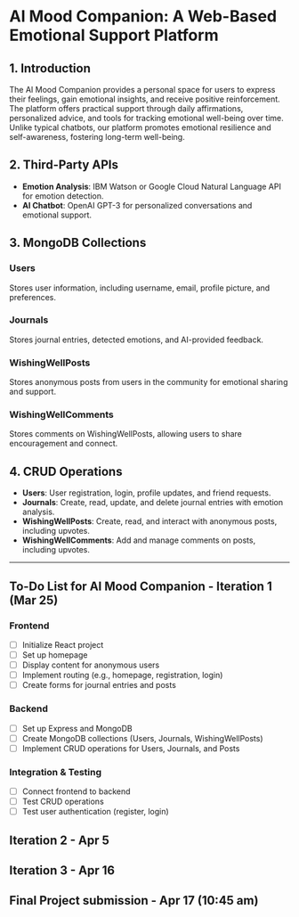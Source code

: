 # AI Mood Companion: A Web-Based Emotional Support Platform

## 1. Introduction
The AI Mood Companion provides a personal space for users to express their feelings, gain emotional insights, and receive positive reinforcement. The platform offers practical support through daily affirmations, personalized advice, and tools for tracking emotional well-being over time. Unlike typical chatbots, our platform promotes emotional resilience and self-awareness, fostering long-term well-being.

## 2. Third-Party APIs
- **Emotion Analysis**: IBM Watson or Google Cloud Natural Language API for emotion detection.
- **AI Chatbot**: OpenAI GPT-3 for personalized conversations and emotional support.

## 3. MongoDB Collections
### Users
Stores user information, including username, email, profile picture, and preferences.

### Journals
Stores journal entries, detected emotions, and AI-provided feedback.

### WishingWellPosts
Stores anonymous posts from users in the community for emotional sharing and support.

### WishingWellComments
Stores comments on WishingWellPosts, allowing users to share encouragement and connect.

## 4. CRUD Operations
- **Users**: User registration, login, profile updates, and friend requests.
- **Journals**: Create, read, update, and delete journal entries with emotion analysis.
- **WishingWellPosts**: Create, read, and interact with anonymous posts, including upvotes.
- **WishingWellComments**: Add and manage comments on posts, including upvotes.

---
## To-Do List for AI Mood Companion - Iteration 1 (Mar 25)

### Frontend
- [ ] Initialize React project
- [ ] Set up homepage
- [ ] Display content for anonymous users
- [ ] Implement routing (e.g., homepage, registration, login)
- [ ] Create forms for journal entries and posts

### Backend
- [ ] Set up Express and MongoDB
- [ ] Create MongoDB collections (Users, Journals, WishingWellPosts)
- [ ] Implement CRUD operations for Users, Journals, and Posts

### Integration & Testing
- [ ] Connect frontend to backend
- [ ] Test CRUD operations
- [ ] Test user authentication (register, login)

## Iteration 2 - Apr 5

## Iteration 3 - Apr 16

## Final Project submission - Apr 17 (10:45 am)
